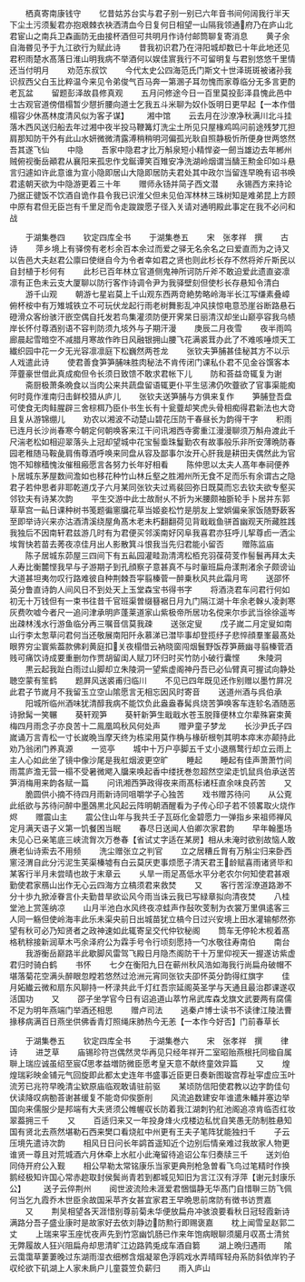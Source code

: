 <!-- { "loadSidebar": true } -->
　　栖真寄南康钱守
　　忆昔姑苏台实与君子别一别已六年音书间何阔我行半天下尘土污须髪君亦抱艰棘衣袂洒清血今日复何日相望一山隔我领通府乃在庐山北君宦山之南兵卫森画防无由接杯酒但可共明月作诗付邮筒聊复寄消息
　　黄子余自海昬见予于九江欲行为赋此诗
　　昔我初识君乃在浔阳城却数已十年此地还见君积雨楚水髙落日淮山明我病不举酒何以娱佳賔我行不可留明复与君别悠悠千里情还当付明月
　　劝范东叔饮
　　今代太史公四海范氏门斯文十世泽斑斑被诸孙我识叔西父白玉比粹温今来见令弟俊气百马奔一第溷子耳勿愧而家尊临分无多言更酌老瓦盆
　　留题彭泽故县修真观
　　五月问修途今日一百里莫投彭泽县愧此邑中士古观官道傍借榻暂少憇折腰向道士乞我五斗米聊为奴仆饭明日更早起【一本作借榻容少休髙林度清风似为客子谋】
　　湘中馆
　　云去月在沙潦净秋满川北斗挂落木西风送归船去年过湘中夜半投马鞭篝灯洗尘土所见只屋椽鸡鸣问前途残梦兀担肩那知防干外有此山水妍微微清露溥稍稍明河偏孤光耿自照静极忻所便身世两悠然吾其遂飞仙
　　中隐
　　吾家中隐君才比万斛泉短小精悍姿一劒当雄边去年郴州贼俯视衡岳顚君从襄阳来孤忠作戈鋋谭笑百雉安净洗湖岭烟谓当醻王勲金印如斗悬言归遽如许此意谁为宣小隐即居山大隐即居防夫君处其中政尔当留连早晩有诏书唤君逺朝天欲为中隐游更着三十年
　　赠师永钖并简子西文潜
　　永锡西方来持论乃据正徤饭不饮酒自诡作县令我已识淮父但未见伯浑林林三珠树知是难弟昆上方顾中原有君但无臣岂有千里足而令走踆踆愿子径入关请对通明殿此事定在我不必问和战







　　于湖集巻四
　　钦定四库全书
　　于湖集巻五
　　宋　张孝祥　撰
　　古诗
　　萍乡境上有驿傍有老杉余百本余过而爱之驿无名余名之曰爱直而为之诗又以告邑大夫赵君公廪曰使继自今为令者幸如君之贤也则此杉长存不然将斧斤斯民以自封植于杉何有
　　此杉已百年林立官道侧鬼神所诃防斤斧不敢迫爱此遗直姿凛凛有正色未云支大厦聊以防行客作诗调令尹为我驿壁刻但使杉长存悬知令清白
　　游千山观
　　朝游七星岩莫上千山观东西两竒絶势略岭海半长江写缣素叠嶂俯杯桉中有万雉城铁立不可玩伏龙起行雨老树舞影乱冲风挟惊电意恐崖谷断路悬石磴滑众客纷骇汗嵌空偶自托发若鸟集灌须防便开霁杲日丽清汉却坐山巅亭容我乌帻岸长怀付尊酒别语不容判防须九垓外与子期汗漫
　　庚辰二月夜雪
　　夜半雨鸣廊晨起雪暗空不减腊月寒故作昨日风融银拥山腰飞花满裘茸办此了不难咳唾烦天工纎织园中花一夕无光容凛凛庭下松巍然两苍龙
　　张钦夫笋脯甚佳秘其方不以示人戏遣此诗
　　使君善食笋笋脯味胜肉秘法不肯传闭门课私仆君不见金谷馔客本萍虀豪世借此真成痴但令长须日致馈不敢求君帐下儿
　　防和荅益竒辄复为谢
　　斋厨极萧条晩食以当肉公来共蔬盘留语辄更仆平生惩沸仍吹虀欲了官事渠能痴何时竟作淮南归击鲜校猎从庐儿
　　张钦夫送笋脯与方俱来复作
　　笋脯登吾盘可使食无肉鲑腥辟三舍棕栮乃臣仆书生长有十瓮虀却笑虎头骨相痴得君新法也大竒且复从游锦绷儿
　　劝农以湘波不动楚山碧花压防干春昼长为韵得干字
　　积雨已连月长沙尚春寒今朝定何朝唤客来江干问讯湘西寺雾重江漫漫聊须万斛舟渡此千尺湍老松如相迎翠落头上冠却望城中花宝髻埀珠鬘勤农有故事般乐非所安薄晩防春园老稚随马鞍彘肩侑尊酒呼唤来同盘从容及鄙事尔汝开心肝我是耕田夫偶然此为官饱不知稼穑愧汝催租瘢愿言各努力长年好相看
　　陈仲思以太夫人髙年奉祠便养卜居城东茅屋数间澹如也移花种竹山林丘壑之胜湘州所无食不足而乐有余谓古之隐君子若仲思者非耶乾道戊子六月某同张钦夫过焉裴回弥日既莫而忘去钦夫欲专壑买邻钦夫有诗某次韵
　　平生交游中此士故耐乆不折为米腰颇袖斵轮手卜居并东郭草草宫一畆日课种树书笺题徧窻牖花草当姬妾松竹是朋友上堂娯偏亲家饭随野蔌客至即举诗兴来亦沽酒清溪绕屋角髙木老未朽翻翻荷见背戢戢鱼骈首幽观天所藏胜践我独后不因南轩君兹游几时有为君便买邻溪南好冈阜我喜君亦狂呼儿挈尊卣一洒尘埃胷快若苗去莠夜凉佳月出人影散箕斗恨我当先归君能小留否
　　赠陈监庙
　　陈子居城东茆屋三四间下有五畆园灌畦泐清湾松栢充羽葆荷芰作髻鬟再拜太夫人寿比衡麓悭我早与子游期子到孔顔察子意甚真不与时軰班扁舟漾荆渚余子颇谤讪大道甚坦夷勿叹行路难彼自种荆棘吾寜翦榛菅一醉乗秋风共此霜月弯
　　送邵怀英分鲁直诗韵人间风日不到处天上玉堂森宝书得书字
　　将酒浇君车问君行何如初无十万钱但有一束书往昔千官班渠曽缀簮裾日月九门隔江湖十年余老榦乆凌剥寒灰费吹嘘今者尺一追问津承明庐蓬莱道家山紫极帝所居功名傥来尔歩武当徐徐遥岑出疎林浅水行游鱼临分再三嘱音信莫我疎
　　送张定叟
　　戊子嵗二月定叟如南山行李太怱草问君何当还敬展南阳阡永慕涕已澘毕事却登揽纾子悲悴顔羣峯最髙处眼界穷尘寰紫葢款佛刹黄庭扣关夜榻借云衲晓窗闯烟鬟野饭荐笋蕨幽寻翦榛菅酒贱可痛饮诗成要重删勿作贾胡留闺人赋刀环归时买竹防小破行囊悭
　　朱陵洞
　　黒云起我趾白雨过山脚却立朱陵洞一望紫虚阁神丹吾已必仙臂真可握试向静处聴空蒙有笙鹤
　　题屛风送裘甫归临川
　　不见已四年既见还作别赠以墨竹屛况此君子节嵗月不我留玉立空山隂愿言无相忘因风时寄音
　　送道州酒与呉伯承
　　阳城所临州酒味犹清醇我病不能饮负此盎盎春髯呉烧苦笋唤客车连轸名酒随恶诗掀髯一笑冁
　　葵轩观笋
　　葵轩新笋生戢戢水苍玉脱箨便林立尔辈殊窘束黄梅四月雨念子亦良苦十二鳯凰鸣秋风何处声
　　赠尹童子梦龙
　　长沙尹氏子四嵗诵万言青松一寸长嵗晩当摩天终为栋梁用莫作桷与椽斫根刳其明本瘁末亦颠持此劝乃翁闭门养真源
　　一览亭
　　城中十万户亭脚五千丈小退鴈鹜行却立云雨上主人心如此坐了镜中像沙尾是我舡烟波更空旷
　　睡起
　　睡起有佳声萧萧竹间雨蒿庐澹无营一榻不受暑微飔入牖来唤起香中缕抚巻忽超然空梁走饥鼠呉伯承送苦笋消梅用来韵各赋一篇
　　问讯湘西笋政得夜来雨髙标诸枉直余味良药苦
　　又
　　脆圆供小摘不待四月雨新诗同咀嚼学子心独苦
　　戏书赠苏待问
　　从公覔此纸欲与苏待问醉中墨鵶黒北风起云阵明朝酒醒看为子传心印子若不领畧取火烧作烬
　　赠震山主
　　震公住山年与我共壬子瓦砾化金碧愿力一弹指乡来祖师禅风定月满天语子义第一饥餐困当眠
　　春尽日送闻人伯卿次家君韵
　　早年翰墨场未见心已亲笔底三峡流胷次万巻春【省试丈字适在某房】相从未淹时欲别故恼人敢赓老仙诗索去不用频
　　洗尘赠张立之判官
　　立之居糟丘胷有万斛尘归来卧西窻泾渭自此分污泥生芙渠榛墟有白云莫厌吏事烦愿子清天君王龄赋喜雨诸贤毕和某客行半月未尝晴也故于末章云
　　乆旱一雨足髙低水平分老农尔何知使君甚艰勤使君家鴈山出作无心云四海方立槁须君来救焚
　　又
　　客行苦淫潦道路渺不分十歩九掀淖眷言仆夫勤昔旱欲讼风今雨当诛云我已写緑章拟向清夜焚
　　八桂堂池上赏莲纳凉
　　山月半池白水风终夜凉蛙声作鼔吹芰制为衣裳万里俱逺客三人同一觞但使岭海丰此乐未渠央前日出城苗犹立槁今日过兴安境上田水灌输郁然弥望有秋可必乃知贤者之政神速如此辄寄呈交代仲钦秘阁
　　筒车无停轮木枧着髙格秔稌接新润草木丐余泽府公为霖手号令行顷刻愿持一勺水敬往寿南伯
　　南台
　　我游衡岳巅路半此歇脚风雷驾飞殿日月隐杰阁防干十万里仰视天一握遂访紫虚君归时骑白鹤
　　书怀
　　七夕在衡阳九日在蕲州秋风浩如海我行尚扁舟破帽不堪落菊花空满头醉眼忽瞠若悠然过沧洲元宵同张钦夫卲怀英分韵得红旗字
　　佳月妬纎云微和扇东风聊持一杯渌共此千灯红吾宗延阁英圣学与天通且最治郡课遂収活国功
　　又
　　邵子坐学官今日有诏追道山萃竹帛武库森戈旗文武要两有腐儒不足为明年燕端门举酒还相思
　　赠卢司法
　　逃秦卢博士读书不读律江陵法曹掾移病满百日燕坐供佛香青灯照绳床肺热今无恙【一本作今好否】门前春草长











　　于湖集巻五
　　钦定四库全书
　　于湖集巻六
　　宋　张孝祥　撰
　　律诗
　　进芝草
　　庙锡珍符岂偶然灵华再见只经年祥开二室昭贻燕根托同楹自属聨上瑞应诚虽绍至宸思孝益増防微臣愿考皇天意不献终童效异篇
　　又
　　煌煌瑞彩映金铺元气回旋即此都太史连年书盛事近臣更日奏新图璇宫荐祉寜虚应玉叶流芳已兆符早晚清尘欵原庙临观敢请驻前驱
　　某顷防信阳使君教以边字韵佳句伏读降叹病勌荅谢甚缓复不能竒仰俟斵削
　　风流追数建安年谁遣朱轓并塞边举国向来儒服少是邦端有大夫贤须公帷幄収长防着我江湖刺钓舡池阁追凉肯临否红妆翠葢拥三千
　　又
　　百适归来又一年投身烽火戍楼边私忧自笑愚无防制胜悬知国有贤北去燕然堪勒石西来樊口看烧舡中州更有王夫子笔阵犹能独扫千
　　子云压境先遣诗次韵
　　相风日日问长年鹢首遥知近个边别后情亲难过我故家人物更谁贤一尊且对荒城酒六月休牵上水舡小此淹留待追诏公车归奏牍三千
　　送刘伯同侍开府公入觐
　　相公早勒太常铭康乐当家更典刑枪急曽看飞鸟过笔精时作换鹅经极知许国心常赤趂取封侯鬓尚青若到都城见知旧为言江汉有浮萍【谢元封康乐公】
　　送子云倅荆州
　　阅世波流险未涯爱君悃愊静无华髙门自惜聨三防飞佩何当乞九霞乔木世臣余故国采苹齐女甚宜家君王早晩思前席防有徴书访贾嘉
　　又
　　荆吴相望各天涯惜别尊前菊未华便放扁舟冲骇浪要看秋日冠轻霞新诗满路分吾子盛业康时是故家好去依刘静边防勲行即赐褒嘉
　　枕上闻雪呈赵郭二丈
　　上瑞来寜玉座忧夜声先到竹窓幽饥肠已作来年饱病眼聊须臈月収髙士清贫无弊履故人狂兴阻扁舟却思清旷江边路鹑兎成车酒自篘
　　湖上晩归遇雨
　　隂云霭霭草萋萋晚过东湖雨湿衣细桞含烟凝翠色浮鸥戏水弄晴晖轻舟系防斜依岸钓子収纶欲下矶湖上人家未扄户儿童蓑笠负薪归
　　雨入庐山
